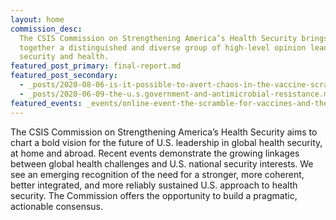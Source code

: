 ```yaml
---
layout: home
commission_desc:
  The CSIS Commission on Strengthening America’s Health Security brings
  together a distinguished and diverse group of high-level opinion leaders who bridge
  security and health.
featured_post_primary: final-report.md
featured_post_secondary:
  - _posts/2020-08-06-is-it-possible-to-avert-chaos-in-the-vaccine-scramble.md
  - _posts/2020-06-09-the-u.s.government-and-antimicrobial-resistance.md
featured_events: _events/online-event-the-scramble-for-vaccines-and-the-covax-facility.md
---
```


The CSIS Commission on Strengthening America’s Health Security aims to chart a bold vision for the future of U.S. leadership in global health security, at home and abroad. Recent events demonstrate the growing linkages between global health challenges and U.S. national security interests. We see an emerging recognition of the need for a stronger, more coherent, better integrated, and more reliably sustained U.S. approach to health security. The Commission offers the opportunity to build a pragmatic, actionable consensus.
